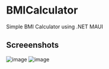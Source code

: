 # BMICalculator
Simple BMI Calculator using .NET MAUI

## Screeenshots
![image](https://github.com/user-attachments/assets/9a7f013e-33fd-4f9d-be00-5198f81dd493)                         ![image](https://github.com/user-attachments/assets/049376f7-1dde-4237-bb4f-8770ee3d2b22)

